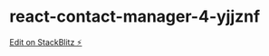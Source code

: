 # react-contact-manager-4-yjjznf

[Edit on StackBlitz ⚡️](https://stackblitz.com/edit/react-contact-manager-4-yjjznf)